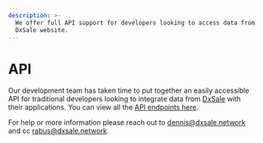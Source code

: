 ```yaml
---
description: >-
  We offer full API support for developers looking to access data from the
  DxSale website.
---
```


# API

Our development team has taken time to put together an easily accessible API for traditional developers looking to integrate data from [DxSale](https://dx.app/?ref=raphaeldx\&chain=BNB) with their applications. You can view all the [API endpoints here](https://scan.dx.app/docs/).

For help or more information please reach out to dennis@dxsale.network and cc rabus@dxsale.network.
